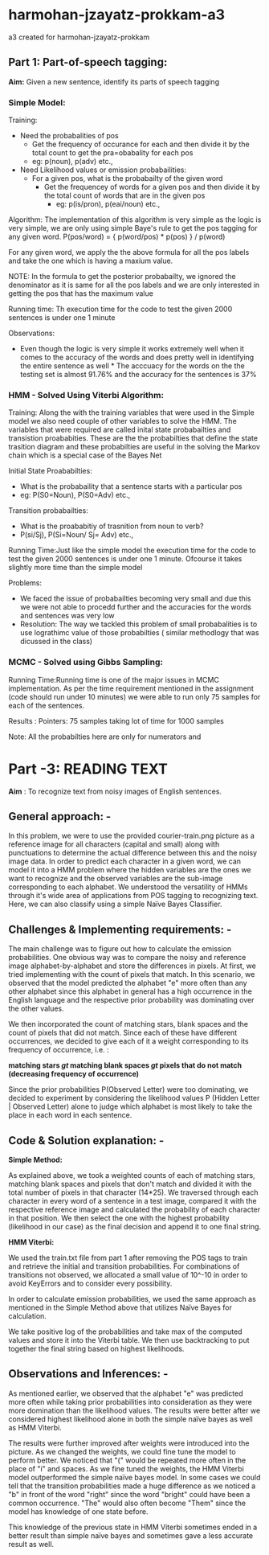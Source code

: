 # harmohan-jzayatz-prokkam-a3
a3 created for harmohan-jzayatz-prokkam

## Part 1: Part-of-speech tagging:

<b>Aim:</b> Given a new sentence, identify its parts of speech tagging
       

### Simple Model:

Training:
* Need the probabalities of pos 
  *  Get the frequency of occurance for each and then divide it by the total count to get the pra=obabality for each pos
    * eg: p(noun), p(adv) etc.,
* Need Likelihood values or emission probabailities:
  * For a given pos, what is the probabailty of the given word
    * Get the frequencey of words for a given pos and then divide it by the total count of words that are in the given pos
      * eg: p(is/pron), p(eai/noun) etc.,
     
Algorithm:
The implementation of this algorithm is very simple as the logic is very simple, we are only using simple Baye's rule to get the pos tagging for any given word.
P(pos/word) = { p(word/pos) * p(pos) } / p(word)

For any given word, we apply the the above formula for all the pos labels and take the one which is having a maxium value. 

NOTE: In the formula to get the posterior probabailty, we ignored the denominator as it is same for all the pos labels and we are only interested in getting the pos that has the maximum value 

Running time: Th execution time for the code to test the given 2000 sentences is under one 1 minute 

Observations:
* Even though the logic is very simple it works extremely well when it comes to the accuracy of the words and does pretty well in identifying the entire sentence as well
       * The acccuacy for the words on the the testing set is almost 91.76% and the accuracy for the sentences is 37%
     

### HMM - Solved Using Viterbi Algorithm:

Training:
 Along the with the training variables that were used in the Simple model we also need couple of other variables to solve the HMM. The variables that were required are called inital state probabailties and transistion proababities. These are the the probabilties that define the state trasition diagram and these probabilties are useful in the solving the Markov chain which is a special case of the Bayes Net 
 
 Initial State Proababilties:
 * What is the probabaility that a sentence starts with a particular pos
 * eg: P(S0=Noun), P(S0=Adv) etc.,

Transition probabailties:
* What is the proababitiy of trasnition from noun to verb?
* P(si/Sj), P(Si=Noun/ Sj= Adv) etc.,

Running Time:Just like the simple model the execution time for the code to test the given 2000 sentences is under one 1 minute. Ofcourse it takes slightly more time than the simple model 

Problems:
* We faced the issue of probabailties becoming very small and due this we were not able to procedd further and the accuracies for the words and sentences was very low 
 *  Resolution: The way we tackled this problem of small probabalities is to use lograthimc value of those probabilties ( similar methodlogy that was dicussed in the class)


### MCMC - Solved using Gibbs Sampling:

Running Time:Running time is one of the major issues in MCMC implementation. As per the time requirement mentioned in the assignment (code should run under 10 minutes) we were able to run only 75 samples  for each of the sentences. 

Results :
Pointers:
75 samples
taking lot of time for 1000 samples 

Note: All the probabilties here are only for numerators and 


# **Part -3: READING TEXT**

**Aim** : To recognize text from noisy images of English sentences.

## **General approach: -**

In this problem, we were to use the provided courier-train.png picture as a reference image for all characters (capital and small) along with punctuations to determine the actual difference between this and the noisy image data. In order to predict each character in a given word, we can model it into a HMM problem where the hidden variables are the ones we want to recognize and the observed variables are the sub-image corresponding to each alphabet. We understood the versatility of HMMs through it&#39;s wide area of applications from POS tagging to recognizing text. Here, we can also classify using a simple Naïve Bayes Classifier.

## **Challenges &amp; Implementing requirements: -**

The main challenge was to figure out how to calculate the emission probabilities. One obvious way was to compare the noisy and reference image alphabet-by-alphabet and store the differences in pixels. At first, we tried implementing with the count of pixels that match. In this scenario, we observed that the model predicted the alphabet &quot;e&quot; more often than any other alphabet since this alphabet in general has a high occurrence in the English language and the respective prior probability was dominating over the other values.

We then incorporated the count of matching stars, blank spaces and the count of pixels that did not match. Since each of these have different occurrences, we decided to give each of it a weight corresponding to its frequency of occurrence, i.e. :

**matching stars $gt$ matching blank spaces $gt$ pixels that do not match (decreasing frequency of occurrence)**

Since the prior probabilities P(Observed Letter) were too dominating, we decided to experiment by considering the likelihood values P (Hidden Letter | Observed Letter) alone to judge which alphabet is most likely to take the place in each word in each sentence.

## **Code &amp; Solution explanation: -**

**Simple Method:**

As explained above, we took a weighted counts of each of matching stars, matching blank spaces and pixels that don&#39;t match and divided it with the total number of pixels in that character (14\*25). We traversed through each character in every word of a sentence in a test image, compared it with the respective reference image and calculated the probability of each character in that position. We then select the one with the highest probability (likelihood in our case) as the final decision and append it to one final string.

**HMM Viterbi:**

We used the train.txt file from part 1 after removing the POS tags to train and retrieve the initial and transition probabilities. For combinations of transitions not observed, we allocated a small value of 10^-10 in order to avoid KeyErrors and to consider every possibility.

In order to calculate emission probabilities, we used the same approach as mentioned in the Simple Method above that utilizes Naïve Bayes for calculation.

We take positive log of the probabilities and take max of the computed values and store it into the Viterbi table. We then use backtracking to put together the final string based on highest likelihoods.

## **Observations and Inferences: -**

As mentioned earlier, we observed that the alphabet &quot;e&quot; was predicted more often while taking prior probabilities into consideration as they were more domination than the likelihood values. The results were better after we considered highest likelihood alone in both the simple naïve bayes as well as HMM Viterbi.

The results were further improved after weights were introduced into the picture. As we changed the weights, we could fine tune the model to perform better. We noticed that &quot;(&quot; would be repeated more often in the place of &quot;i&quot; and spaces. As we fine tuned the weights, the HMM Viterbi model outperformed the simple naïve bayes model. In some cases we could tell that the transition probabilities made a huge difference as we noticed a &quot;b&quot; in front of the word &quot;right&quot; since the word &quot;bright&quot; could have been a common occurrence. &quot;The&quot; would also often become &quot;Them&quot; since the model has knowledge of one state before.

This knowledge of the previous state in HMM Viterbi sometimes ended in a better result than simple naïve bayes and sometimes gave a less accurate result as well.
